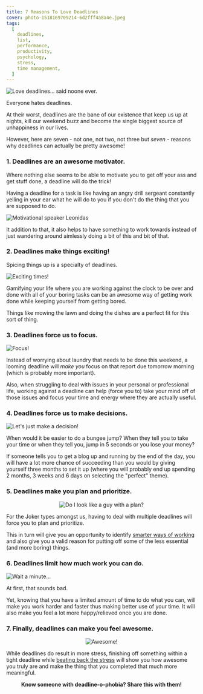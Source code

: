 ```yaml
---
title: 7 Reasons To Love Deadlines
cover: photo-1518169709214-6d2fff4a8a4e.jpeg
tags:
  [
    deadlines,
    list,
    performance,
    productivity,
    psychology,
    stress,
    time management,
  ]
---
```


<img class="aligncenter" src="said-noone-ever.png" alt="Love deadlines... said noone ever." />

Everyone hates deadlines.

At their worst, deadlines are the bane of our existence that keep us up at nights, kill our weekend buzz and become the single biggest source of unhappiness in our lives.

However, here are seven - not one, not two, not three but _seven_ - reasons why deadlines can actually be pretty awesome!

### 1. Deadlines are an awesome motivator.

Where nothing else seems to be able to motivate you to get off your ass and get stuff done, a deadline will do the trick!

Having a deadline for a task is like having an angry drill sergeant constantly yelling in your ear what he will do to you if you don't do the thing that you are supposed to do.

<img src="motivator.jpg" alt="Motivational speaker Leonidas" title="Haaaaave you met Leonidas?" />

It addition to that, it also helps to have something to work towards instead of just wandering around aimlessly doing a bit of this and bit of that.

### 2. Deadlines make things exciting!

Spicing things up is a specialty of deadlines.

<img src="exciting.jpg" alt="Exciting times!" />

Gamifying your life where you are working against the clock to be over and done with all of your boring tasks can be an awesome way of getting work done while keeping yourself from getting bored.

Things like mowing the lawn and doing the dishes are a perfect fit for this sort of thing.

### 3. Deadlines force us to focus.

<img src="focus.jpg" alt="Focus!" />

Instead of worrying about laundry that needs to be done this weekend, a looming deadline will _make you_ focus on that report due tomorrow morning (which is probably more important).

Also, when struggling to deal with issues in your personal or professional life, working against a deadline can help (force you to) take your mind off of those issues and focus your time and energy where they are actually useful.

### 4. Deadlines force us to make decisions.

<img src="decisions.jpg" alt="Let's just make a decision!" />

When would it be easier to do a bungee jump? When they tell you to take your time or when they tell you, jump in 5 seconds or you lose your money?

If someone tells you to get a blog up and running by the end of the day, you will have a lot more chance of succeeding than you would by giving yourself three months to set it up (where you will probably end up spending 2 months, 3 weeks and 6 days on selecting the "perfect" theme).

### 5. Deadlines make you plan and prioritize.

<p style="flex-direction: column;align-items: center;display: flex;">
<img src="guy-with-plan.gif" alt="Do I look like a guy with a plan?" /></p>

For the Joker types amongst us, having to deal with multiple deadlines will force you to plan and prioritize.

This in turn will give you an opportunity to identify <a href="http://www.thecodetoawesome.com/how-to-work-smarter-by-going-for-the-big-wins/" target="_blank">smarter ways of working</a> and also give you a valid reason for putting off some of the less essential (and more boring) things.

### 6. Deadlines limit how much work you can do.

<img src="wait-a-minute.jpg" alt="Wait a minute..." />

At first, that sounds bad.

Yet, knowing that you have a limited amount of time to do what you can, will make you work harder and faster thus making better use of your time. It will also make you feel a lot more happy/relieved once you are done.

### 7. Finally, deadlines can make you feel awesome.

<p style="flex-direction: column;align-items: center;display: flex;">
<img src="dancing-baby.gif" alt="Awesome!" /></p>

While deadlines do result in more stress, finishing off something within a tight deadline while <a href="http://www.thecodetoawesome.com/how-to-beat-the-st-out-of-stress-according-to-science/" target="_blank">beating back the stress</a> will show you how awesome you truly are and make the thing that you completed that much more meaningful.

<p style="text-align: center;"><strong>Know someone with deadline-o-phobia? Share this with them!</strong></p>
